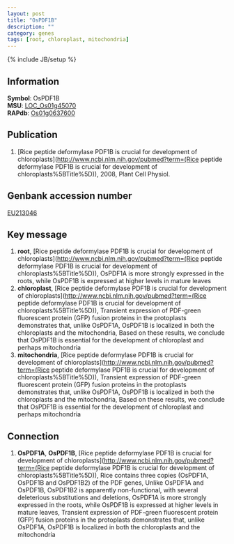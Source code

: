 ```yaml
---
layout: post
title: "OsPDF1B"
description: ""
category: genes
tags: [root, chloroplast, mitochondria]
---
```

{% include JB/setup %}

## Information
__Symbol__: OsPDF1B  
__MSU__: [LOC_Os01g45070](http://rice.plantbiology.msu.edu/cgi-bin/ORF_infopage.cgi?orf=LOC_Os01g45070)  
__RAPdb__: [Os01g0637600](http://rapdb.dna.affrc.go.jp/viewer/gbrowse_details/irgsp1?name=Os01g0637600)  

## Publication
1. [Rice peptide deformylase PDF1B is crucial for development of chloroplasts](http://www.ncbi.nlm.nih.gov/pubmed?term=(Rice peptide deformylase PDF1B is crucial for development of chloroplasts%5BTitle%5D)), 2008, Plant Cell Physiol.

## Genbank accession number
[EU213046](http://www.ncbi.nlm.nih.gov/nuccore/EU213046)

## Key message
1. __root__, [Rice peptide deformylase PDF1B is crucial for development of chloroplasts](http://www.ncbi.nlm.nih.gov/pubmed?term=(Rice peptide deformylase PDF1B is crucial for development of chloroplasts%5BTitle%5D)),  OsPDF1A is more strongly expressed in the roots, while OsPDF1B is expressed at higher levels in mature leaves
2. __chloroplast__, [Rice peptide deformylase PDF1B is crucial for development of chloroplasts](http://www.ncbi.nlm.nih.gov/pubmed?term=(Rice peptide deformylase PDF1B is crucial for development of chloroplasts%5BTitle%5D)),  Transient expression of PDF-green fluorescent protein (GFP) fusion proteins in the protoplasts demonstrates that, unlike OsPDF1A, OsPDF1B is localized in both the chloroplasts and the mitochondria, Based on these results, we conclude that OsPDF1B is essential for the development of chloroplast and perhaps mitochondria
3. __mitochondria__, [Rice peptide deformylase PDF1B is crucial for development of chloroplasts](http://www.ncbi.nlm.nih.gov/pubmed?term=(Rice peptide deformylase PDF1B is crucial for development of chloroplasts%5BTitle%5D)),  Transient expression of PDF-green fluorescent protein (GFP) fusion proteins in the protoplasts demonstrates that, unlike OsPDF1A, OsPDF1B is localized in both the chloroplasts and the mitochondria, Based on these results, we conclude that OsPDF1B is essential for the development of chloroplast and perhaps mitochondria

## Connection
1. __OsPDF1A__, __OsPDF1B__, [Rice peptide deformylase PDF1B is crucial for development of chloroplasts](http://www.ncbi.nlm.nih.gov/pubmed?term=(Rice peptide deformylase PDF1B is crucial for development of chloroplasts%5BTitle%5D)),  Rice contains three copies (OsPDF1A, OsPDF1B and OsPDF1B2) of the PDF genes, Unlike OsPDF1A and OsPDF1B, OsPDF1B2 is apparently non-functional, with several deleterious substitutions and deletions, OsPDF1A is more strongly expressed in the roots, while OsPDF1B is expressed at higher levels in mature leaves, Transient expression of PDF-green fluorescent protein (GFP) fusion proteins in the protoplasts demonstrates that, unlike OsPDF1A, OsPDF1B is localized in both the chloroplasts and the mitochondria


